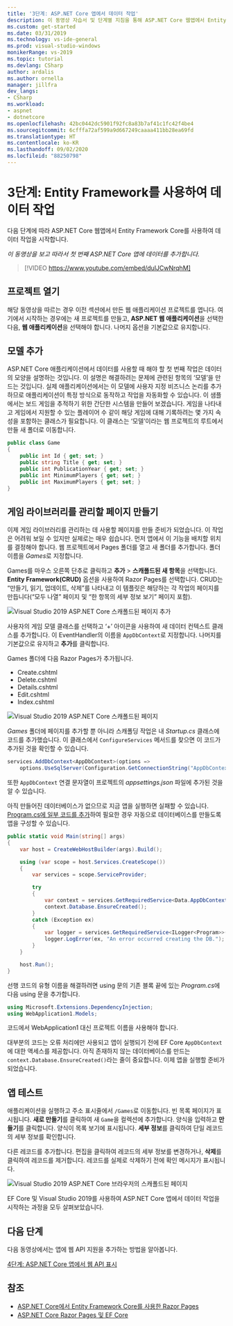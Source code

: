 ```yaml
---
title: '3단계: ASP.NET Core 앱에서 데이터 작업'
description: 이 동영상 자습서 및 단계별 지침을 통해 ASP.NET Core 웹앱에서 Entity Framework Core를 사용하여 데이터 작업을 시작합니다.
ms.custom: get-started
ms.date: 03/31/2019
ms.technology: vs-ide-general
ms.prod: visual-studio-windows
monikerRange: vs-2019
ms.topic: tutorial
ms.devlang: CSharp
author: ardalis
ms.author: ornella
manager: jillfra
dev_langs:
- CSharp
ms.workload:
- aspnet
- dotnetcore
ms.openlocfilehash: 42bc0442dc5901f92fc8a83b7af41c1fc42f4be4
ms.sourcegitcommit: 6cfffa72af599a9d667249caaaa411bb28ea69fd
ms.translationtype: HT
ms.contentlocale: ko-KR
ms.lasthandoff: 09/02/2020
ms.locfileid: "88250798"
---
```

# <a name="step-3-work-with-data-using-entity-framework"></a>3단계: Entity Framework를 사용하여 데이터 작업

다음 단계에 따라 ASP.NET Core 웹앱에서 Entity Framework Core를 사용하여 데이터 작업을 시작합니다.

_이 동영상을 보고 따라서 첫 번째 ASP.NET Core 앱에 데이터를 추가합니다._

> [!VIDEO https://www.youtube.com/embed/dulJCwNrqhM]

## <a name="open-your-project"></a>프로젝트 열기

해당 동영상을 따르는 경우 이전 섹션에서 만든 웹 애플리케이션 프로젝트를 엽니다. 여기에서 시작하는 경우에는 새 프로젝트를 만들고, **ASP.NET 웹 애플리케이션**을 선택한 다음, **웹 애플리케이션**을 선택해야 합니다. 나머지 옵션을 기본값으로 유지합니다.

## <a name="add-your-model"></a>모델 추가

ASP.NET Core 애플리케이션에서 데이터를 사용할 때 해야 할 첫 번째 작업은 데이터의 모양을 설명하는 것입니다. 이 설명은 해결하려는 문제에 관련된 항목의 ‘모델’을 만드는 것입니다.  실제 애플리케이션에서는 이 모델에 사용자 지정 비즈니스 논리를 추가하므로 애플리케이션이 특정 방식으로 동작하고 작업을 자동화할 수 있습니다. 이 샘플에서는 보드 게임을 추적하기 위한 간단한 시스템을 만들어 보겠습니다. 게임을 나타내고 게임에서 지원할 수 있는 플레이어 수 같이 해당 게임에 대해 기록하려는 몇 가지 속성을 포함하는 클래스가 필요합니다. 이 클래스는 ‘모델’이라는 웹 프로젝트의 루트에서 만들 새 폴더로 이동합니다. 

```csharp
public class Game
{
    public int Id { get; set; }
    public string Title { get; set; }
    public int PublicationYear { get; set; }
    public int MinimumPlayers { get; set; }
    public int MaximumPlayers { get; set; }
}
```

## <a name="create-the-pages-to-manage-your-game-library"></a>게임 라이브러리를 관리할 페이지 만들기

이제 게임 라이브러리를 관리하는 데 사용할 페이지를 만들 준비가 되었습니다. 이 작업은 어려워 보일 수 있지만 실제로는 매우 쉽습니다. 먼저 앱에서 이 기능을 배치할 위치를 결정해야 합니다. 웹 프로젝트에서 Pages 폴더를 열고 새 폴더를 추가합니다. 폴더 이름을 *Games*로 지정합니다.

Games를 마우스 오른쪽 단추로 클릭하고 **추가** > **스캐폴드된 새 항목**을 선택합니다. **Entity Framework(CRUD)** 옵션을 사용하여 Razor Pages를 선택합니다. CRUD는 “만들기, 읽기, 업데이트, 삭제”를 나타내고 이 템플릿은 해당하는 각 작업의 페이지를 만듭니다(“모두 나열” 페이지 및 “한 항목의 세부 정보 보기” 페이지 포함).

![Visual Studio 2019 ASP.NET Core 스캐폴드된 페이지 추가](media/vs-2019/vs2019-add-scaffold.png)

사용자의 게임 모델 클래스를 선택하고 ‘+’ 아이콘을 사용하여 새 데이터 컨텍스트 클래스를 추가합니다. 이 EventHandler의 이름을 `AppDbContext`로 지정합니다. 나머지를 기본값으로 유지하고 **추가**를 클릭합니다.

Games 폴더에 다음 Razor Pages가 추가됩니다.

- Create.cshtml
- Delete.cshtml
- Details.cshtml
- Edit.cshtml
- Index.cshtml

![Visual Studio 2019 ASP.NET Core 스캐폴드된 페이지](media/vs-2019/vs2019-scaffolded-pages.png)

*Games* 폴더에 페이지를 추가할 뿐 아니라 스캐폴딩 작업은 내 *Startup.cs* 클래스에 코드를 추가했습니다. 이 클래스에서 `ConfigureServices` 메서드를 찾으면 이 코드가 추가된 것을 확인할 수 있습니다.

```csharp
services.AddDbContext<AppDbContext>(options =>
    options.UseSqlServer(Configuration.GetConnectionString("AppDbContext")));
```

또한 `AppDbContext` 연결 문자열이 프로젝트의 *appsettings.json* 파일에 추가된 것을 알 수 있습니다.

아직 만들어진 데이터베이스가 없으므로 지금 앱을 실행하면 실패할 수 있습니다. [Program.cs에 일부 코드를 추가](/aspnet/core/data/ef-rp/intro?view=aspnetcore-2.1&tabs=visual-studio#update-main)하여 필요한 경우 자동으로 데이터베이스를 만들도록 앱을 구성할 수 있습니다.

```csharp
public static void Main(string[] args)
{
    var host = CreateWebHostBuilder(args).Build();

    using (var scope = host.Services.CreateScope())
    {
        var services = scope.ServiceProvider;

        try
        {
            var context = services.GetRequiredService<Data.AppDbContext>();
            context.Database.EnsureCreated();
        }
        catch (Exception ex)
        {
            var logger = services.GetRequiredService<ILogger<Program>>();
            logger.LogError(ex, "An error occurred creating the DB.");
        }
    }

    host.Run();
}
```

선행 코드의 유형 이름을 해결하려면 using 문의 기존 블록 끝에 있는 *Program.cs*에 다음 using 문을 추가합니다.

```csharp
using Microsoft.Extensions.DependencyInjection;
using WebApplication1.Models;
```

코드에서 WebApplication1 대신 프로젝트 이름을 사용해야 합니다.

대부분의 코드는 오류 처리에만 사용되고 앱이 실행되기 전에 EF Core `AppDbContext`에 대한 액세스를 제공합니다. 아직 존재하지 않는 데이터베이스를 만드는 `context.Database.EnsureCreated()`라는 줄이 중요합니다. 이제 앱을 실행할 준비가 되었습니다.

## <a name="test-it-out"></a>앱 테스트

애플리케이션을 실행하고 주소 표시줄에서 `/Games`로 이동합니다. 빈 목록 페이지가 표시됩니다. **새로 만들기**를 클릭하여 새 `Game`을 컬렉션에 추가합니다. 양식을 입력하고 **만들기**를 클릭합니다. 양식이 목록 보기에 표시됩니다. **세부 정보**를 클릭하여 단일 레코드의 세부 정보를 확인합니다.

다른 레코드를 추가합니다. 편집을 클릭하여 레코드의 세부 정보를 변경하거나, **삭제**를 클릭하여 레코드를 제거합니다. 레코드를 실제로 삭제하기 전에 확인 메시지가 표시됩니다. 

![Visual Studio 2019 ASP.NET Core 브라우저의 스캐폴드된 페이지](media/vs-2019/vs2019-game-list.png)

EF Core 및 Visual Studio 2019를 사용하여 ASP.NET Core 앱에서 데이터 작업을 시작하는 과정을 모두 살펴보았습니다.

## <a name="next-steps"></a>다음 단계

다음 동영상에서는 앱에 웹 API 지원을 추가하는 방법을 알아봅니다.

[4단계: ASP.NET Core 앱에서 웹 API 표시](tutorial-aspnet-core-ef-step-04.md)

## <a name="see-also"></a>참조

- [ASP.NET Core에서 Entity Framework Core를 사용한 Razor Pages](/aspnet/core/data/ef-rp/intro?view=aspnetcore-2.1&tabs=visual-studio)
- [ASP.NET Core Razor Pages 및 EF Core](/aspnet/core/data/?view=aspnetcore-2.1)
